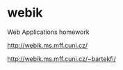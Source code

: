 webik
=====

Web Applications homework

http://webik.ms.mff.cuni.cz/

http://webik.ms.mff.cuni.cz/~bartekfi/
